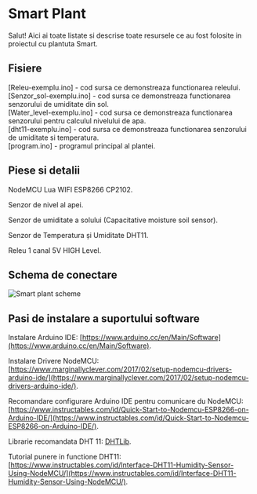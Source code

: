 # Smart Plant

Salut! Aici ai toate listate si descrise toate resursele ce au fost folosite in proiectul cu plantuta Smart.


## Fisiere

[Releu-exemplu.ino] - cod sursa ce demonstreaza functionarea releului.  
[Senzor_sol-exemplu.ino] - cod sursa ce demonstreaza functionarea senzorului de umiditate din sol.  
[Water_level-exemplu.ino] - cod sursa ce demonstreaza functionarea senzorului pentru calculul nivelului de apa.  
[dht11-exemplu.ino] - cod sursa ce demonstreaza functionarea senzorului de umiditate si temperatura.  
[program.ino] - programul principal al plantei.

## Piese si detalii

NodeMCU Lua WIFI ESP8266 CP2102. 

Senzor de nivel al apei. 

Senzor de umiditate a solului (Capacitative moisture soil sensor). 

Senzor de Temperatura și Umiditate DHT11. 

Releu 1 canal 5V HIGH Level. 

## Schema de conectare

![Smart plant scheme](https://lh3.googleusercontent.com/nMKYYAs-JWdk1RtKW0EzZYBDlntOrVV1AHsczS4aeNXk9f32HEP6zN5i40W0jWh7Pf0UtNUJnP193GOvo4h_0XZ3yXAkftB_dod3w6NwRgQEVvQrPBHI5y8h1-78V54TurbwiFJmnYiL4w4Y_bAQ-6Bu_-ckpm6s-04CyflWRqy5309500JgFjTbSBKFDXrWjjhlht6wpYn0MZ3gGftlJext5nPKSPmNZnp0rIHmwJkteP0sD6rNJ3WY9OFLcrsaCr4V8Pr01D6t9GjBWJWHgRD9wGBIk3WYd4UV0hMGC7EAIPgHOODKebYLtzwh2CDwC3uHiTNIE2bWsMsZR8ERsWBA6gkA9B_KA_jkwoGRWMsnab6cmaM7cnfaHmAZr-AEgVaY6p-PXulNgvvpN1MKK9NcV2WXjdD9Th7t3qA0eR93R9gdU90E2Omo6FVzh3fwsDCu5bovpbfLvqkx3Q5pUTlXtveN8TRKuO2ij2XfwXtLZtyUifwl5UZ5tCS8qJRcX6q6_j1NgOyvsG3O4GxxBLZM6ImoIKZJDK7fuiHOS4iVmNr7NH_RSE-ow2Oz7RZKyoHSBTEAhK_ON9ysRkMaiLFIebF1Mr_PuQSQYhPBUON1DegPvJKPey8HuwDgmhXmJ1bzg-BNmu9ufoESFhFQ_8zD3oAVIURSXZzL995_Wg-U5Jsm66USy_FeEE2fhhdKFn1tRxxvY9yPPh-IdGMAWK9L=w1600-h686-no "Schema Smart Plant")

## Pasi de instalare a suportului software

Instalare Arduino IDE: [https://www.arduino.cc/en/Main/Software](https://www.arduino.cc/en/Main/Software). 

Instalare Drivere NodeMCU: [https://www.marginallyclever.com/2017/02/setup-nodemcu-drivers-arduino-ide/](https://www.marginallyclever.com/2017/02/setup-nodemcu-drivers-arduino-ide/). 

Recomandare configurare Arduino IDE pentru comunicare du NodeMCU: [https://www.instructables.com/id/Quick-Start-to-Nodemcu-ESP8266-on-Arduino-IDE/](https://www.instructables.com/id/Quick-Start-to-Nodemcu-ESP8266-on-Arduino-IDE/). 

Librarie recomandata DHT 11: [DHTLib](http://www.circuitbasics.com/wp-content/uploads/2015/10/DHTLib.zip). 

Tutorial punere in functione DHT11: [https://www.instructables.com/id/Interface-DHT11-Humidity-Sensor-Using-NodeMCU/](https://www.instructables.com/id/Interface-DHT11-Humidity-Sensor-Using-NodeMCU/). 

